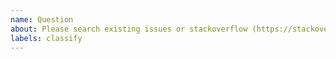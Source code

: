 ```yaml
---
name: Question
about: Please search existing issues or stackoverflow (https://stackoverflow.com/questions/tagged/visual-studio-code+python) to avoid creating duplicates
labels: classify
---
```


<!--
Please search existing issues to avoid creating duplicates.
Please check if someone has already asked the same/similar question on https://stackoverflow.com/questions/tagged/visual-studio-code+python.

Unable to install a linter or formatter? 'No installers available'?
Windows - https://stackoverflow.com/questions/4750806/how-do-i-install-pip-on-windows
Linux - https://www.cyberciti.biz/faq/debian-ubuntu-centos-rhel-linux-install-pipclient/ , https://www.tecmint.com/install-pip-in-linux/

Python configuration issues? Please check https://code.visualstudio.com/docs/python/python-tutorial#_prerequisites
-->
